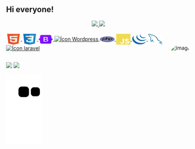<!--
### Hi there 👋

**Joedson-Bomfim/Joedson-Bomfim** is a ✨ _special_ ✨ repository because its `README.md` (this file) appears on your GitHub profile.

Here are some ideas to get you started:

- 🔭 I’m currently working on ...
- 🌱 I’m currently learning ...
- 👯 I’m looking to collaborate on ...
- 🤔 I’m looking for help with ...
- 💬 Ask me about ...
- 📫 How to reach me: ...
- 😄 Pronouns: ...
- ⚡ Fun fact: ...
-->

## Hi everyone!
<div align="center">
  <a href="https://github.com/Joedson-Bomfim">
  <img height="160em" src="https://github-readme-stats.vercel.app/api?username=Joedson-Bomfim&show_icons=true&theme=gotham&include_all_commits=true&count_private=true"/>
  <img height="160em" src="https://github-readme-stats.vercel.app/api/top-langs/?username=Joedson-Bomfim&layout=compact&hide=Java&theme=gotham"/>
</div>
<div style="display: inline_block"><br>  
  <img align="center" alt="Icon HTML" title="HTML" height="30" width="40" src="https://raw.githubusercontent.com/devicons/devicon/master/icons/html5/html5-original.svg">
  <img align="center" alt="Ícon CSS" title="CSS" height="30" width="40" src="https://raw.githubusercontent.com/devicons/devicon/master/icons/css3/css3-original.svg">
  <img align="center" alt="Ícon bootstrap" title="Bootstrap" height="30" width="40" src="https://raw.githubusercontent.com/devicons/devicon/master/icons/bootstrap/bootstrap-original.svg">
  <img align="center" alt="Ícon Wordpress" title="WordPress" height="30" width="40" src="https://img.icons8.com/color/512/wordpress.png">
  <img align="center" alt="Ícon PHP" title="PHP" height="30" width="40" src="https://raw.githubusercontent.com/devicons/devicon/master/icons/php/php-original.svg">
  <img align="center" alt="Icon Javasript" title="JavaScript" height="30" width="40" src="https://raw.githubusercontent.com/devicons/devicon/master/icons/javascript/javascript-plain.svg">
  <img align="center" alt="Icon Jquery" title="Jquery" height="30" width="40" src="https://raw.githubusercontent.com/devicons/devicon/master/icons/jquery/jquery-original.svg">
  <img align="center" alt="Ícon mysql" title="MySQL" height="30" width="40" src="https://raw.githubusercontent.com/devicons/devicon/master/icons/mysql/mysql-original.svg">
  <img align="center" alt="Ícon laravel" title="Laravel" height="30" width="40" src="https://img.icons8.com/fluency/96/000000/laravel.png">
  <!--
  <img align="center" alt="Ícon figma" height="30" width="40" src="https://raw.githubusercontent.com/devicons/devicon/master/icons/figma/figma-original.svg">
  <img align="center" alt="Ícon android com java" height="30" width="40" src="https://raw.githubusercontent.com/devicons/devicon/master/icons/android/android-original.svg">
  <img align="center" alt="Ícon java" height="30" width="40" src="https://raw.githubusercontent.com/devicons/devicon/master/icons/java/java-original.svg">
  -->
  <img align="right" alt="image" height="150" style="border-radius:50px;" src="https://media.giphy.com/media/WFZvB7VIXBgiz3oDXE/giphy.gif">
</div>
  
  ##
 
<div> 
  <a href="https://www.linkedin.com/in/joedson-bomfim/" target="_blank"><img src="https://img.shields.io/badge/-LinkedIn-%230077B5?style=for-the-badge&logo=linkedin&logoColor=white" target="_blank"></a> 
  <a href = "mailto:joedsoncte@gmail.com"><img src="https://img.shields.io/badge/-Gmail-%23333?style=for-the-badge&logo=gmail&logoColor=white" target="_blank"></a>
 
  ![Snake animation](https://github.com/rafaballerini/rafaballerini/blob/output/github-contribution-grid-snake.svg)
 
</div>

